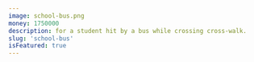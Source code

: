 ```yaml
---
image: school-bus.png
money: 1750000
description: for a student hit by a bus while crossing cross-walk.
slug: 'school-bus'
isFeatured: true
---
```

